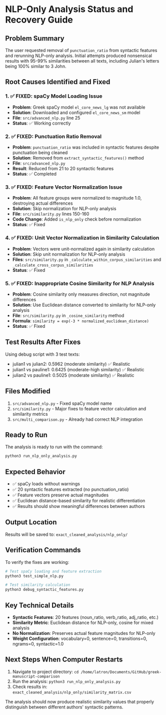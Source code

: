 # NLP-Only Analysis Status and Recovery Guide

## Problem Summary
The user requested removal of `punctuation_ratio` from syntactic features and rerunning NLP-only analysis. Initial attempts produced nonsensical results with 95-99% similarities between all texts, including Julian's letters being 100% similar to 3 John.

## Root Causes Identified and Fixed

### 1. ✅ FIXED: spaCy Model Loading Issue
- **Problem**: Greek spaCy model `el_core_news_lg` was not available
- **Solution**: Downloaded and configured `el_core_news_sm` model
- **File**: `src/advanced_nlp.py` line 25
- **Status**: ✅ Working correctly

### 2. ✅ FIXED: Punctuation Ratio Removal
- **Problem**: `punctuation_ratio` was included in syntactic features despite punctuation being cleaned
- **Solution**: Removed from `extract_syntactic_features()` method
- **File**: `src/advanced_nlp.py`
- **Result**: Reduced from 21 to 20 syntactic features
- **Status**: ✅ Completed

### 3. ✅ FIXED: Feature Vector Normalization Issue
- **Problem**: All feature groups were normalized to magnitude 1.0, destroying actual differences
- **Solution**: Skip normalization for NLP-only analysis
- **File**: `src/similarity.py` lines 150-160
- **Code Change**: Added `is_nlp_only` check before normalization
- **Status**: ✅ Fixed

### 4. ✅ FIXED: Unit Vector Normalization in Similarity Calculation
- **Problem**: Vectors were unit-normalized again in similarity calculation
- **Solution**: Skip unit normalization for NLP-only analysis
- **Files**: `src/similarity.py` in `_calculate_within_corpus_similarities` and `_calculate_cross_corpus_similarities`
- **Status**: ✅ Fixed

### 5. ✅ FIXED: Inappropriate Cosine Similarity for NLP Analysis
- **Problem**: Cosine similarity only measures direction, not magnitude differences
- **Solution**: Use Euclidean distance converted to similarity for NLP-only analysis
- **File**: `src/similarity.py` in `_cosine_similarity` method
- **Formula**: `similarity = exp(-3 * normalized_euclidean_distance)`
- **Status**: ✅ Fixed

## Test Results After Fixes
Using debug script with 3 test texts:
- julian1 vs julian2: 0.5962 (moderate similarity) ✅ Realistic
- julian1 vs pauline1: 0.6425 (moderate-high similarity) ✅ Realistic  
- julian2 vs pauline1: 0.5025 (moderate similarity) ✅ Realistic

## Files Modified
1. `src/advanced_nlp.py` - Fixed spaCy model name
2. `src/similarity.py` - Major fixes to feature vector calculation and similarity metrics
3. `src/multi_comparison.py` - Already had correct NLP integration

## Ready to Run
The analysis is ready to run with the command:
```bash
python3 run_nlp_only_analysis.py
```

## Expected Behavior
- ✅ spaCy loads without warnings
- ✅ 20 syntactic features extracted (no punctuation_ratio)
- ✅ Feature vectors preserve actual magnitudes
- ✅ Euclidean distance-based similarity for realistic differentiation
- ✅ Results should show meaningful differences between authors

## Output Location
Results will be saved to: `exact_cleaned_analysis/nlp_only/`

## Verification Commands
To verify the fixes are working:
```bash
# Test spaCy loading and feature extraction
python3 test_simple_nlp.py

# Test similarity calculation
python3 debug_syntactic_features.py
```

## Key Technical Details
- **Syntactic Features**: 20 features (noun_ratio, verb_ratio, adj_ratio, etc.)
- **Similarity Metric**: Euclidean distance for NLP-only, cosine for mixed analysis
- **No Normalization**: Preserves actual feature magnitudes for NLP-only
- **Weight Configuration**: vocabulary=0, sentence=0, transitions=0, ngrams=0, syntactic=1.0

## Next Steps When Computer Restarts
1. Navigate to project directory: `cd /home/latron/Documents/GitHub/greek-manuscript-comparison`
2. Run the analysis: `python3 run_nlp_only_analysis.py`
3. Check results in: `exact_cleaned_analysis/nlp_only/similarity_matrix.csv`

The analysis should now produce realistic similarity values that properly distinguish between different authors' syntactic patterns. 
